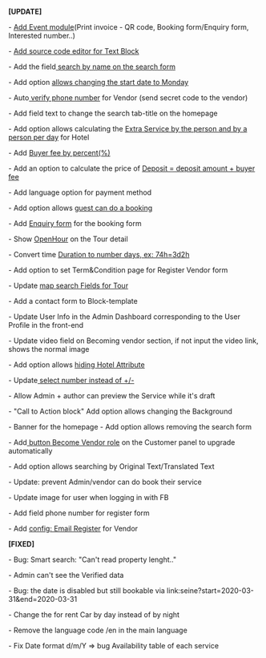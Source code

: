 <div class="changelog">
<p><strong>[UPDATE]</strong></p>
<p>- <a href="/knowleagebase/event-list" target="_blank" rel="noopener">Add Event module</a>(Print invoice - QR code, Booking form/Enquiry form, Interested number..)</p>
<p>- <a href="/uploads/0000/1/2020/05/30/text.png" target="_blank" rel="noopener">Add source code editor for Text Block</a></p>
<p>- Add the field<a href="/uploads/0000/1/2020/06/05/search-filed.png" target="_blank" rel="noopener"> search by name on the search form</a></p>
<p>- Add option <a href="/uploads/0000/1/2020/05/30/startday.png" target="_blank" rel="noopener">allows changing the start date to Monday</a></p>
<p>- Auto<a href="/uploads/0000/1/2020/05/30/verificationsupdate.png" target="_blank" rel="noopener"> verify phone number</a> for Vendor (send secret code to the vendor)</p>
<p>- Add field text to change the search tab-title on the homepage</p>
<p>- Add option allows calculating the <a href="/uploads/0000/1/2020/05/30/hotel-price.png" target="_blank" rel="noopener">Extra Service by the person and by a person per day</a> for Hotel</p>
<p>- Add <a href="/uploads/0000/1/2020/05/30/buyer-fee-up.png">Buyer fee by percent(%)</a></p>
<p>- Add an option to calculate the price of <a href="/uploads/0000/1/2020/05/30/deposit-up.png" target="_blank" rel="noopener">Deposit = deposit amount + buyer fee</a></p>
<p>- Add language option for payment method</p>
<p>- Add option allows <a href="/uploads/0000/1/2020/05/30/guestcheck.png" target="_blank" rel="noopener">guest can do a booking</a></p>
<p>- Add <a href="/uploads/0000/1/2020/05/30/enquiry.png">Enquiry form</a> for the booking form</p>
<p>- Show <a href="/uploads/0000/1/2020/05/30/time.png">OpenHour</a> on the Tour detail</p>
<p>- Convert time <a href="/uploads/0000/1/2020/05/30/dura.png" target="_blank" rel="noopener">Duration to number days, ex: 74h=3d2h</a></p>
<p>- Add option to set Term&amp;Condition page for Register Vendor form</p>
<p>- Update <a href="/uploads/0000/1/2020/05/30/map-field.png" target="_blank" rel="noopener">map search Fields for Tour</a></p>
<p>- Add a contact form to Block-template</p>
<p>- Update User Info in the Admin Dashboard corresponding to the User Profile in the front-end</p>
<p>- Update video field on Becoming vendor section, if not input the video link, shows the normal image</p>
<p>- Add option allows <a href="/uploads/0000/1/2020/05/30/attr.png">hiding Hotel Attribute</a></p>
<p>- Update<a href="/uploads/0000/1/2020/05/30/input.png"> select number instead of +/-</a></p>
<p>- Allow Admin + author can preview the Service while it's draft</p>
<p>- "Call to Action block" Add option allows changing the Background</p>
<p>- Banner for the homepage&nbsp;- Add option allows removing the search form</p>
<p>- Add<a href="/uploads/0000/1/2020/05/30/buton.png" target="_blank" rel="noopener"> button Become Vendor role</a> on the Customer panel to upgrade automatically</p>
<p>- Add option allows searching by Original Text/Translated Text</p>
<p>- Update: prevent Admin/vendor can do book their service</p>
<p>- Update image for user when logging in with FB</p>
<p>- Add field phone number for register form</p>
<p>- Add <a href="/uploads/0000/1/2020/05/30/email-vendor.png">config: Email Register</a> for Vendor</p>
<p><strong>[FIXED]</strong></p>
<p>- Bug: Smart search: "Can't read property lenght.."</p>
<p>- Admin can't see the Verified data</p>
<p>- Bug: the date is disabled but still bookable via link:seine?start=2020-03-31&amp;end=2020-03-31</p>
<p>- Change the for rent Car by day instead of by night</p>
<p>- Remove the language code /en in the main language</p>
<p>- Fix Date format d/m/Y =&gt; bug Availability table of each service</p>
</div>